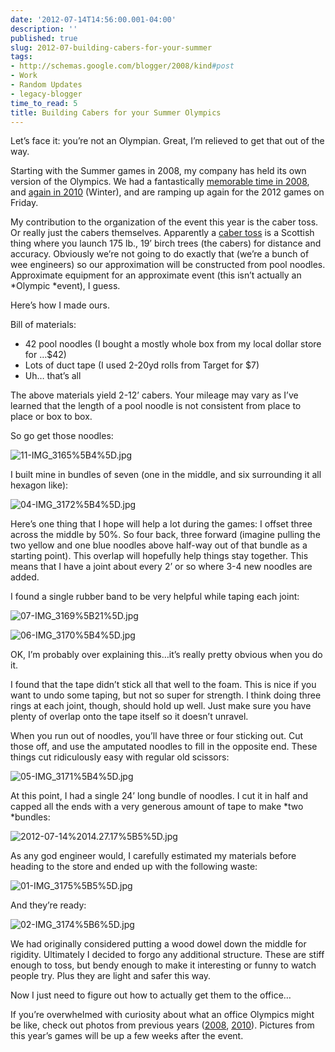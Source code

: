 ```yaml
---
date: '2012-07-14T14:56:00.001-04:00'
description: ''
published: true
slug: 2012-07-building-cabers-for-your-summer
tags:
- http://schemas.google.com/blogger/2008/kind#post
- Work
- Random Updates
- legacy-blogger
time_to_read: 5
title: Building Cabers for your Summer Olympics
---
```



Let’s face it: you’re not an Olympian. Great, I’m relieved to get that out of the way.

Starting with the Summer games in 2008, my company has held its own version of the Olympics. We had a fantastically [memorable time in 2008](http://www.rovisys.com/staticContent/Pictures/RovOlympics2008/index.html), and [again in 2010](http://www.rovisys.com/staticContent/Pictures/WinterOlympics2010/index.html) (Winter), and are ramping up again for the 2012 games on Friday.

My contribution to the organization of the event this year is the caber toss. Or really just the cabers themselves. Apparently a [caber toss](http://en.wikipedia.org/wiki/Caber_toss) is a Scottish thing where you launch 175 lb., 19’ birch trees (the cabers) for distance and accuracy. Obviously we’re not going to do exactly that (we’re a bunch of wee engineers) so our approximation will be constructed from pool noodles. Approximate equipment for an approximate event (this isn’t actually an *Olympic *event), I guess.

Here’s how I made ours.

Bill of materials:  <ul>   <li>42 pool noodles (I bought a mostly whole box from my local dollar store for …$42)</li>    <li>Lots of duct tape (I used 2-20yd rolls from Target for $7)</li>    <li>Uh… that’s all</li> </ul>

The above materials yield 2-12’ cabers. Your mileage may vary as I’ve learned that the length of a pool noodle is not consistent from place to place or box to box.

So go get those noodles:

![11-IMG_3165%5B4%5D.jpg](11-IMG_3165%5B4%5D.jpg)

I built mine in bundles of seven (one in the middle, and six surrounding it all hexagon like):

![04-IMG_3172%5B4%5D.jpg](04-IMG_3172%5B4%5D.jpg)

Here’s one thing that I hope will help a lot during the games: I offset three across the middle by 50%. So four back, three forward (imagine pulling the two yellow and one blue noodles above half-way out of that bundle as a starting point). This overlap will hopefully help things stay together. This means that I have a joint about every 2’ or so where 3-4 new noodles are added.

I found a single rubber band to be very helpful while taping each joint:

![07-IMG_3169%5B21%5D.jpg](07-IMG_3169%5B21%5D.jpg)

![06-IMG_3170%5B4%5D.jpg](06-IMG_3170%5B4%5D.jpg)

OK, I’m probably over explaining this…it’s really pretty obvious when you do it.                

I found that the tape didn’t stick all that well to the foam. This is nice if you want to undo some taping, but not so super for strength. I think doing three rings at each joint, though, should hold up well. Just make sure you have plenty of overlap onto the tape itself so it doesn’t unravel.

When you run out of noodles, you’ll have three or four sticking out. Cut those off, and use the amputated noodles to fill in the opposite end. These things cut ridiculously easy with regular old scissors:

![05-IMG_3171%5B4%5D.jpg](05-IMG_3171%5B4%5D.jpg)

At this point, I had a single 24’ long bundle of noodles. I cut it in half and capped all the ends with a very generous amount of tape to make *two *bundles:

![2012-07-14%2014.27.17%5B5%5D.jpg](2012-07-14%2014.27.17%5B5%5D.jpg)

As any god engineer would, I carefully estimated my materials before heading to the store and ended up with the following waste:

![01-IMG_3175%5B5%5D.jpg](01-IMG_3175%5B5%5D.jpg)  

And they’re ready:

![02-IMG_3174%5B6%5D.jpg](02-IMG_3174%5B6%5D.jpg)

We had originally considered putting a wood dowel down the middle for rigidity. Ultimately I decided to forgo any additional structure. These are stiff enough to toss, but bendy enough to make it interesting or funny to watch people try. Plus they are light and safer this way.

Now I just need to figure out how to actually get them to the office…

If you’re overwhelmed with curiosity about what an office Olympics might be like, check out photos from previous years ([2008](http://www.rovisys.com/staticContent/Pictures/RovOlympics2008/index.html), [2010](http://www.rovisys.com/staticContent/Pictures/WinterOlympics2010/index.html)). Pictures from this year’s games will be up a few weeks after the event.